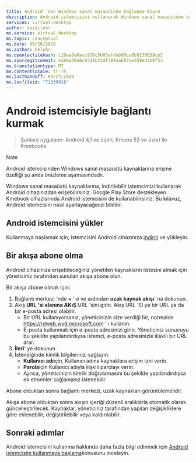 ```yaml
---
title: Android 'den Windows sanal masaüstüne bağlanma-Azure
description: Android istemcisini kullanarak Windows sanal masaüstüne bağlanma.
services: virtual-desktop
author: heidilohr
ms.service: virtual-desktop
ms.topic: conceptual
ms.date: 09/26/2019
ms.author: helohr
ms.openlocfilehash: c19aa6e0acc936c5b03afdab99ce0b9230838ce2
ms.sourcegitcommit: e1b6a40a9c9341b33df384aa607ae359e4ab0f53
ms.translationtype: MT
ms.contentlocale: tr-TR
ms.lasthandoff: 09/27/2019
ms.locfileid: "71339016"
---
```

# <a name="connect-with-the-android-client"></a>Android istemcisiyle bağlantı kurmak

> Şunlara uygulanır: Android 4,1 ve üzeri, Kmeos 53 ve üzeri ile Kmebooks.

>[!NOTE]
> Android istemcisinden Windows sanal masaüstü kaynaklarına erişme özelliği şu anda önizleme aşamasındadır.

Windows sanal masaüstü kaynaklarına, indirilebilir istemcimizi kullanarak Android cihazınızdan erişebilirsiniz. Google Play Store destekleyen Kmebook cihazlarında Android istemcisini de kullanabilirsiniz. Bu kılavuz, Android istemcisini nasıl ayarlayacağınızı bildirir.

## <a name="install-the-android-client"></a>Android istemcisini yükler

Kullanmaya başlamak için, istemcisini Android cihazınıza [indirin](https://play.google.com/store/apps/details?id=com.microsoft.rdc.android) ve yükleyin.

## <a name="subscribe-to-a-feed"></a>Bir akışa abone olma

Android cihazınıza erişebileceğiniz yönetilen kaynakların listesini almak için yöneticiniz tarafından sunulan akışa abone olun.

Bir akışa abone olmak için:

1. Bağlantı merkezi 'nde **+** ' e ve ardından **uzak kaynak akışı**' na dokunun.
2. Akış **URL 'si alanına AKıŞ** URL 'sini girin. Akış URL 'SI ya bir URL ya da bir e-posta adresi olabilir.
   - Bir URL kullanıyorsanız, yöneticinizin size verdiği bir, normalde <https://rdweb.wvd.microsoft.com> ' ı kullanın.
   - E-posta kullanmak için e-posta adresinizi girin. Yöneticiniz sunucuyu bu şekilde yapılandırdıysa istemci, e-posta adresinizle ilişkili bir URL arar.
3. **İleri**' ye dokunun.
4. İstendiğinde kimlik bilgilerinizi sağlayın.
   - **Kullanıcı adı**için, Kullanıcı adına kaynaklara erişim izni verin.
   - **Parola**için Kullanıcı adıyla ilişkili parolayı verin.
   - Ayrıca, yöneticinizin kimlik doğrulamasını bu şekilde yapılandırdıysa ek etmenler sağlamanız istenebilir.

Abone olduktan sonra bağlantı merkezi, uzak kaynakları görüntülemelidir.

Akışa abone olduktan sonra akışın içeriği düzenli aralıklarla otomatik olarak güncelleştirilecek. Kaynaklar, yöneticiniz tarafından yapılan değişikliklere göre eklenebilir, değiştirilebilir veya kaldırılabilir.

## <a name="next-steps"></a>Sonraki adımlar

Android istemcisini kullanma hakkında daha fazla bilgi edinmek için [Android istemcisini kullanmaya başlama](https://docs.microsoft.com/windows-server/remote/remote-desktop-services/clients/remote-desktop-android)konusunu inceleyin.
